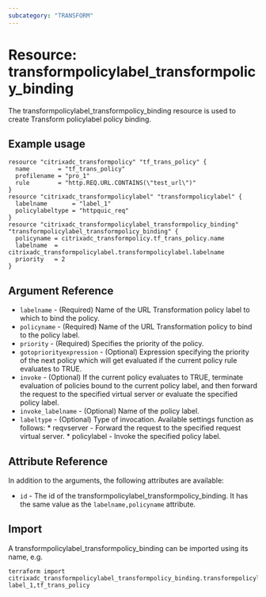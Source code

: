 ```yaml
---
subcategory: "TRANSFORM"
---
```


# Resource: transformpolicylabel_transformpolicy_binding

The transformpolicylabel_transformpolicy_binding resource is used to create Transform policylabel policy binding.


## Example usage

```hcl
resource "citrixadc_transformpolicy" "tf_trans_policy" {
  name        = "tf_trans_policy"
  profilename = "pro_1"
  rule        = "http.REQ.URL.CONTAINS(\"test_url\")"
}
resource "citrixadc_transformpolicylabel" "transformpolicylabel" {
  labelname       = "label_1"
  policylabeltype = "httpquic_req"
}
resource "citrixadc_transformpolicylabel_transformpolicy_binding" "transformpolicylabel_transformpolicy_binding" {
  policyname = citrixadc_transformpolicy.tf_trans_policy.name
  labelname  = citrixadc_transformpolicylabel.transformpolicylabel.labelname
  priority   = 2
}
```


## Argument Reference

* `labelname` - (Required) Name of the URL Transformation policy label to which to bind the policy.
* `policyname` - (Required) Name of the URL Transformation policy to bind to the policy label.
* `priority` - (Required) Specifies the priority of the policy.
* `gotopriorityexpression` - (Optional) Expression specifying the priority of the next policy which will get evaluated if the current policy rule evaluates to TRUE.
* `invoke` - (Optional) If the current policy evaluates to TRUE, terminate evaluation of policies bound to the current policy label, and then forward the request to the specified virtual server or evaluate the specified policy label.
* `invoke_labelname` - (Optional) Name of the policy label.
* `labeltype` - (Optional) Type of invocation. Available settings function as follows: * reqvserver - Forward the request to the specified request virtual server. * policylabel - Invoke the specified policy label.



## Attribute Reference

In addition to the arguments, the following attributes are available:

* `id` - The id of the transformpolicylabel_transformpolicy_binding. It has the same value as the `labelname,policyname` attribute.


## Import

A transformpolicylabel_transformpolicy_binding can be imported using its name, e.g.

```shell
terraform import citrixadc_transformpolicylabel_transformpolicy_binding.transformpolicylabel_transformpolicy_binding label_1,tf_trans_policy
```
